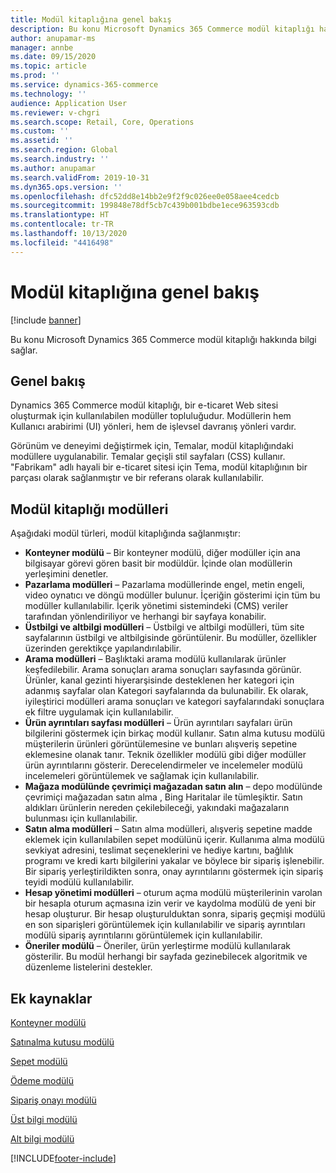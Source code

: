 ```yaml
---
title: Modül kitaplığına genel bakış
description: Bu konu Microsoft Dynamics 365 Commerce modül kitaplığı hakkında bilgi sağlar.
author: anupamar-ms
manager: annbe
ms.date: 09/15/2020
ms.topic: article
ms.prod: ''
ms.service: dynamics-365-commerce
ms.technology: ''
audience: Application User
ms.reviewer: v-chgri
ms.search.scope: Retail, Core, Operations
ms.custom: ''
ms.assetid: ''
ms.search.region: Global
ms.search.industry: ''
ms.author: anupamar
ms.search.validFrom: 2019-10-31
ms.dyn365.ops.version: ''
ms.openlocfilehash: dfc52dd8e14bb2e9f2f9c026ee0e058aee4cedcb
ms.sourcegitcommit: 199848e78df5cb7c439b001bdbe1ece963593cdb
ms.translationtype: HT
ms.contentlocale: tr-TR
ms.lasthandoff: 10/13/2020
ms.locfileid: "4416498"
---
```

# <a name="module-library-overview"></a>Modül kitaplığına genel bakış

[!include [banner](includes/banner.md)]

Bu konu Microsoft Dynamics 365 Commerce modül kitaplığı hakkında bilgi sağlar.

## <a name="overview"></a>Genel bakış

Dynamics 365 Commerce modül kitaplığı, bir e-ticaret Web sitesi oluşturmak için kullanılabilen modüller topluluğudur. Modüllerin hem Kullanıcı arabirimi (UI) yönleri, hem de işlevsel davranış yönleri vardır.

Görünüm ve deneyimi değiştirmek için, Temalar, modül kitaplığındaki modüllere uygulanabilir. Temalar geçişli stil sayfaları (CSS) kullanır. "Fabrikam" adlı hayali bir e-ticaret sitesi için Tema, modül kitaplığının bir parçası olarak sağlanmıştır ve bir referans olarak kullanılabilir.

## <a name="module-library-modules"></a>Modül kitaplığı modülleri

Aşağıdaki modül türleri, modül kitaplığında sağlanmıştır:

- **Konteyner modülü** – Bir konteyner modülü, diğer modüller için ana bilgisayar görevi gören basit bir modüldür. İçinde olan modüllerin yerleşimini denetler.
- **Pazarlama modülleri** – Pazarlama modüllerinde engel, metin engeli, video oynatıcı ve döngü modüller bulunur. İçeriğin gösterimi için tüm bu modüller kullanılabilir. İçerik yönetimi sistemindeki (CMS) veriler tarafından yönlendiriliyor ve herhangi bir sayfaya konabilir.
- **Üstbilgi ve altbilgi modülleri** – Üstbilgi ve altbilgi modülleri, tüm site sayfalarının üstbilgi ve altbilgisinde görüntülenir. Bu modüller, özellikler üzerinden gerektikçe yapılandırılabilir.
- **Arama modülleri** – Başlıktaki arama modülü kullanılarak ürünler keşfedilebilir. Arama sonuçları arama sonuçları sayfasında görünür. Ürünler, kanal gezinti hiyerarşisinde desteklenen her kategori için adanmış sayfalar olan Kategori sayfalarında da bulunabilir. Ek olarak, iyileştirici modülleri arama sonuçları ve kategori sayfalarındaki sonuçlara ek filtre uygulamak için kullanılabilir.
- **Ürün ayrıntıları sayfası modülleri** – Ürün ayrıntıları sayfaları ürün bilgilerini göstermek için birkaç modül kullanır. Satın alma kutusu modülü müşterilerin ürünleri görüntülemesine ve bunları alışveriş sepetine eklemesine olanak tanır. Teknik özellikler modülü gibi diğer modüller ürün ayrıntılarını gösterir. Derecelendirmeler ve incelemeler modülü incelemeleri görüntülemek ve sağlamak için kullanılabilir.
- **Mağaza modülünde çevrimiçi mağazadan satın alın** – depo modülünde çevrimiçi mağazadan satın alma , Bing Haritalar ile tümleşiktir. Satın aldıkları ürünlerin nereden çekilebileceği, yakındaki mağazaların bulunması için kullanılabilir.
- **Satın alma modülleri** – Satın alma modülleri, alışveriş sepetine madde eklemek için kullanılabilen sepet modülünü içerir. Kullanıma alma modülü sevkiyat adresini, teslimat seçeneklerini ve hediye kartını, bağlılık programı ve kredi kartı bilgilerini yakalar ve böylece bir sipariş işlenebilir. Bir sipariş yerleştirildikten sonra, onay ayrıntılarını göstermek için sipariş teyidi modülü kullanılabilir.
- **Hesap yönetimi modülleri** – oturum açma modülü müşterilerinin varolan bir hesapla oturum açmasına izin verir ve kaydolma modülü de yeni bir hesap oluşturur. Bir hesap oluşturulduktan sonra, sipariş geçmişi modülü en son siparişleri görüntülemek için kullanılabilir ve sipariş ayrıntıları modülü sipariş ayrıntılarını görüntülemek için kullanılabilir.
- **Öneriler modülü** – Öneriler, ürün yerleştirme modülü kullanılarak gösterilir. Bu modül herhangi bir sayfada gezinebilecek algoritmik ve düzenleme listelerini destekler.

## <a name="additional-resources"></a>Ek kaynaklar

[Konteyner modülü](add-container-module.md)

[Satınalma kutusu modülü](add-buy-box.md)

[Sepet modülü](add-cart-module.md)

[Ödeme modülü](add-checkout-module.md)

[Sipariş onayı modülü](order-confirmation-module.md)

[Üst bilgi modülü](author-header-module.md)

[Alt bilgi modülü](author-footer-module.md)


[!INCLUDE[footer-include](../includes/footer-banner.md)]